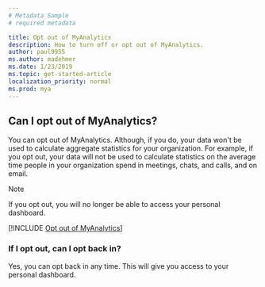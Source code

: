 ```yaml
---
# Metadata Sample
# required metadata

title: Opt out of MyAnalytics
description: How to turn off or opt out of MyAnalytics. 
author: paul9955
ms.author: madehmer
ms.date: 1/23/2019
ms.topic: get-started-article
localization_priority: normal 
ms.prod: mya
---
```


## Can I opt out of MyAnalytics? 

You can opt out of MyAnalytics. Although, if you do, your data won't be used to calculate aggregate statistics for your organization. For example, if you opt out, your data will not be used to calculate statistics on the average time people in your organization spend in meetings, chats, and calls, and on email.

> [!Note] 
> If you opt out, you will no longer be able to access your personal dashboard.

[!INCLUDE [Opt out of MyAnalytics](../../Includes/to-opt-out-of-mya.md)]
 
### If I opt out, can I opt back in? 

Yes, you can opt back in any time. This will give you access to your personal dashboard. 